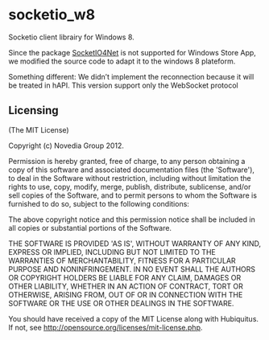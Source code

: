 socketio_w8
===========

Socketio client librairy for Windows 8.

Since the package [SocketIO4Net](http://socketio4net.codeplex.com/) is not supported for Windows Store App, we modified the source code to adapt it to the windows 8 plateform.

Something different: 
We didn’t implement the reconnection because it will be treated in hAPI.
This version support only the WebSocket protocol

## Licensing
(The MIT License)

Copyright (c) Novedia Group 2012.

Permission is hereby granted, free of charge, to any person obtaining
a copy of this software and associated documentation files (the
'Software'), to deal in the Software without restriction, including
without limitation the rights to use, copy, modify, merge, publish,
distribute, sublicense, and/or sell copies of the Software, and to
permit persons to whom the Software is furnished to do so, subject to
the following conditions:

The above copyright notice and this permission notice shall be
included in all copies or substantial portions of the Software.

THE SOFTWARE IS PROVIDED 'AS IS', WITHOUT WARRANTY OF ANY KIND,
EXPRESS OR IMPLIED, INCLUDING BUT NOT LIMITED TO THE WARRANTIES OF
MERCHANTABILITY, FITNESS FOR A PARTICULAR PURPOSE AND NONINFRINGEMENT.
IN NO EVENT SHALL THE AUTHORS OR COPYRIGHT HOLDERS BE LIABLE FOR ANY
CLAIM, DAMAGES OR OTHER LIABILITY, WHETHER IN AN ACTION OF CONTRACT,
TORT OR OTHERWISE, ARISING FROM, OUT OF OR IN CONNECTION WITH THE
SOFTWARE OR THE USE OR OTHER DEALINGS IN THE SOFTWARE.

You should have received a copy of the MIT License along with Hubiquitus.
If not, see <http://opensource.org/licenses/mit-license.php>.
